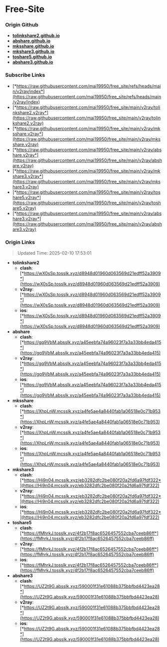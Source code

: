# Free-Site

### Origin Github

- [**tolinkshare2.github.io**](https://github.com/tolinkshare2/tolinkshare2.github.io)
- [**abshare.github.io**](https://github.com/abshare/abshare.github.io)
- [**mksshare.github.io**](https://github.com/mksshare/mksshare.github.io)
- [**mkshare3.github.io**](https://github.com/mkshare3/mkshare3.github.io)
- [**toshare5.github.io**](https://github.com/toshare5/toshare5.github.io)
- [**abshare3.github.io**](https://github.com/abshare3/abshare3.github.io)

### Subscribe Links

- [*https://raw.githubusercontent.com/mai19950/free_site/refs/heads/main/v2ray/index*](https://raw.githubusercontent.com/mai19950/free_site/refs/heads/main/v2ray/index)
- [*https://raw.githubusercontent.com/mai19950/free_site/main/v2ray/tolinkshare2.v2ray*](https://raw.githubusercontent.com/mai19950/free_site/main/v2ray/tolinkshare2.v2ray)
- [*https://raw.githubusercontent.com/mai19950/free_site/main/v2ray/mksshare.v2ray*](https://raw.githubusercontent.com/mai19950/free_site/main/v2ray/mksshare.v2ray)
- [*https://raw.githubusercontent.com/mai19950/free_site/main/v2ray/abshare.v2ray*](https://raw.githubusercontent.com/mai19950/free_site/main/v2ray/abshare.v2ray)
- [*https://raw.githubusercontent.com/mai19950/free_site/main/v2ray/mkshare3.v2ray*](https://raw.githubusercontent.com/mai19950/free_site/main/v2ray/mkshare3.v2ray)
- [*https://raw.githubusercontent.com/mai19950/free_site/main/v2ray/toshare5.v2ray*](https://raw.githubusercontent.com/mai19950/free_site/main/v2ray/toshare5.v2ray)
- [*https://raw.githubusercontent.com/mai19950/free_site/main/v2ray/abshare3.v2ray*](https://raw.githubusercontent.com/mai19950/free_site/main/v2ray/abshare3.v2ray)

### Origin Links

> Updated Time: 2025-02-10 17:53:01

- **tolinkshare2**
  - **clash**: [*https://wX0sSp.tosslk.xyz/d8948d01960d063569d21edff52a3909*](https://wX0sSp.tosslk.xyz/d8948d01960d063569d21edff52a3909)
  - **v2ray**: [*https://wX0sSp.tosslk.xyz/d8948d01960d063569d21edff52a3909*](https://wX0sSp.tosslk.xyz/d8948d01960d063569d21edff52a3909)
  - **ios**: [*https://wX0sSp.tosslk.xyz/d8948d01960d063569d21edff52a3909*](https://wX0sSp.tosslk.xyz/d8948d01960d063569d21edff52a3909)
- **abshare**
  - **clash**: [*https://gq9VbM.absslk.xyz/a45eebfa74a96023f7a3a33bb4eda415*](https://gq9VbM.absslk.xyz/a45eebfa74a96023f7a3a33bb4eda415)
  - **v2ray**: [*https://gq9VbM.absslk.xyz/a45eebfa74a96023f7a3a33bb4eda415*](https://gq9VbM.absslk.xyz/a45eebfa74a96023f7a3a33bb4eda415)
  - **ios**: [*https://gq9VbM.absslk.xyz/a45eebfa74a96023f7a3a33bb4eda415*](https://gq9VbM.absslk.xyz/a45eebfa74a96023f7a3a33bb4eda415)
- **mksshare**
  - **clash**: [*https://XhpLnW.mcsslk.xyz/a4fe5ae4a8440fab1a06518e0c71b953*](https://XhpLnW.mcsslk.xyz/a4fe5ae4a8440fab1a06518e0c71b953)
  - **v2ray**: [*https://XhpLnW.mcsslk.xyz/a4fe5ae4a8440fab1a06518e0c71b953*](https://XhpLnW.mcsslk.xyz/a4fe5ae4a8440fab1a06518e0c71b953)
  - **ios**: [*https://XhpLnW.mcsslk.xyz/a4fe5ae4a8440fab1a06518e0c71b953*](https://XhpLnW.mcsslk.xyz/a4fe5ae4a8440fab1a06518e0c71b953)
- **mkshare3**
  - **clash**: [*https://Hi9n04.mcsslk.xyz/eb3282dfc2be080f20a2fd6a97fdf322*](https://Hi9n04.mcsslk.xyz/eb3282dfc2be080f20a2fd6a97fdf322)
  - **v2ray**: [*https://Hi9n04.mcsslk.xyz/eb3282dfc2be080f20a2fd6a97fdf322*](https://Hi9n04.mcsslk.xyz/eb3282dfc2be080f20a2fd6a97fdf322)
  - **ios**: [*https://Hi9n04.mcsslk.xyz/eb3282dfc2be080f20a2fd6a97fdf322*](https://Hi9n04.mcsslk.xyz/eb3282dfc2be080f20a2fd6a97fdf322)
- **toshare5**
  - **clash**: [*https://fMhrkJ.tosslk.xyz/4f2b17f8ac6526457552cba7ceeb86ff*](https://fMhrkJ.tosslk.xyz/4f2b17f8ac6526457552cba7ceeb86ff)
  - **v2ray**: [*https://fMhrkJ.tosslk.xyz/4f2b17f8ac6526457552cba7ceeb86ff*](https://fMhrkJ.tosslk.xyz/4f2b17f8ac6526457552cba7ceeb86ff)
  - **ios**: [*https://fMhrkJ.tosslk.xyz/4f2b17f8ac6526457552cba7ceeb86ff*](https://fMhrkJ.tosslk.xyz/4f2b17f8ac6526457552cba7ceeb86ff)
- **abshare3**
  - **clash**: [*https://UZ2t9G.absslk.xyz/590001f31e61088b375bbfbd4423ea28*](https://UZ2t9G.absslk.xyz/590001f31e61088b375bbfbd4423ea28)
  - **v2ray**: [*https://UZ2t9G.absslk.xyz/590001f31e61088b375bbfbd4423ea28*](https://UZ2t9G.absslk.xyz/590001f31e61088b375bbfbd4423ea28)
  - **ios**: [*https://UZ2t9G.absslk.xyz/590001f31e61088b375bbfbd4423ea28*](https://UZ2t9G.absslk.xyz/590001f31e61088b375bbfbd4423ea28)
